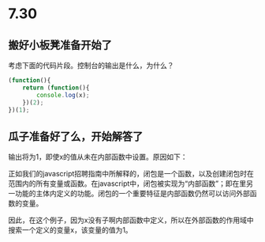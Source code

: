 # 7.30

## 搬好小板凳准备开始了

考虑下面的代码片段。控制台的输出是什么，为什么？

```javascript
(function(){
    return (function(){
        console.log(x);
    })(2);
})(1);
```

## 瓜子准备好了么，开始解答了

输出将为1，即使x的值从未在内部函数中设置。原因如下：

正如我们的javascript招聘指南中所解释的，闭包是一个函数，以及创建闭包时在范围内的所有变量或函数。在javascript中，闭包被实现为“内部函数”；即在里另一功能的主体内定义的功能。闭包的一个重要特征是内部函数仍然可以访问外部函数的变量。

因此，在这个例子，因为x没有子啊内部函数中定义，所以在外部函数的作用域中搜索一个定义的变量x，该变量的值为1。